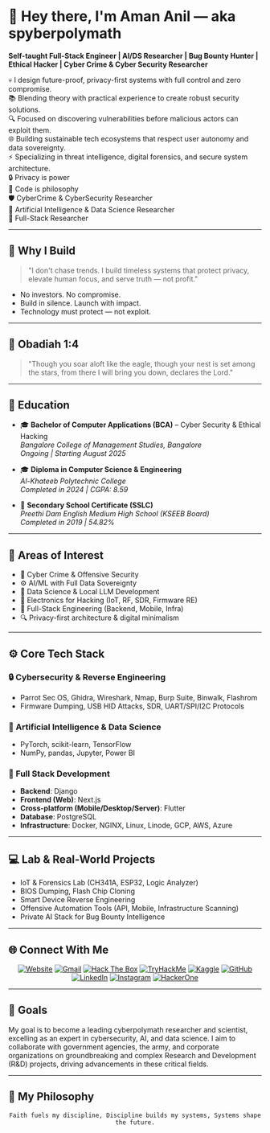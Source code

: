 # 👋 Hey there, I'm Aman Anil — aka **spyberpolymath**

**Self-taught Full-Stack Engineer | AI/DS Researcher | Bug Bounty Hunter | Ethical Hacker | Cyber Crime & Cyber Security Researcher**

💀 I design future-proof, privacy-first systems with full control and zero compromise.  
📚 Blending theory with practical experience to create robust security solutions.  
🔍 Focused on discovering vulnerabilities before malicious actors can exploit them.  
🌐 Building sustainable tech ecosystems that respect user autonomy and data sovereignty.  
⚡ Specializing in threat intelligence, digital forensics, and secure system architecture.  
🔒 Privacy is power  
🧠 Code is philosophy  
🛡️ CyberCrime & CyberSecurity Researcher  
🧬 Artificial Intelligence & Data Science Researcher  
🧰 Full-Stack Researcher  

---

## 🧠 Why I Build

> "I don't chase trends. I build timeless systems that protect privacy, elevate human focus, and serve truth — not profit."

- No investors. No compromise.  
- Build in silence. Launch with impact.  
- Technology must protect — not exploit.

---

## 📖 Obadiah 1:4

> "Though you soar aloft like the eagle, though your nest is set among the stars, from there I will bring you down, declares the Lord."

---

## 🧾 Education

- 🎓 **Bachelor of Computer Applications (BCA)** – Cyber Security & Ethical Hacking  
  *Bangalore College of Management Studies, Bangalore*  
  *Ongoing | Starting August 2025*

- 🎓 **Diploma in Computer Science & Engineering**  
  *Al-Khateeb Polytechnic College*  
  *Completed in 2024 | CGPA: 8.59*

- 🏫 **Secondary School Certificate (SSLC)**  
  *Preethi Dam English Medium High School (KSEEB Board)*  
  *Completed in 2019 | 54.82%*

---

## 🧭 Areas of Interest

- 🔐 Cyber Crime & Offensive Security  
- ⚙️ AI/ML with Full Data Sovereignty  
- 🧬 Data Science & Local LLM Development  
- 📡 Electronics for Hacking (IoT, RF, SDR, Firmware RE)  
- 🧱 Full-Stack Engineering (Backend, Mobile, Infra)  
- 🔍 Privacy-first architecture & digital minimalism

---

## ⚙️ Core Tech Stack

### 🔒 Cybersecurity & Reverse Engineering
- Parrot Sec OS, Ghidra, Wireshark, Nmap, Burp Suite, Binwalk, Flashrom  
- Firmware Dumping, USB HID Attacks, SDR, UART/SPI/I2C Protocols  

### 🤖 Artificial Intelligence & Data Science
- PyTorch, scikit-learn, TensorFlow
- NumPy, pandas, Jupyter, Power BI

### 🧰 Full Stack Development
- **Backend**: Django  
- **Frontend (Web)**: Next.js  
- **Cross-platform (Mobile/Desktop/Server)**: Flutter  
- **Database**: PostgreSQL  
- **Infrastructure**: Docker, NGINX, Linux, Linode, GCP, AWS, Azure

---

## 💻 Lab & Real-World Projects

- IoT & Forensics Lab (CH341A, ESP32, Logic Analyzer)  
- BIOS Dumping, Flash Chip Cloning  
- Smart Device Reverse Engineering  
- Offensive Automation Tools (API, Mobile, Infrastructure Scanning)  
- Private AI Stack for Bug Bounty Intelligence

---

## 🌐 Connect With Me

<div align="center">

[![Website](https://img.shields.io/badge/Website-000000?style=for-the-badge&logo=About.me&logoColor=white)](https://spyberpolymath.com)
[![Gmail](https://img.shields.io/badge/Gmail-EA4335?style=for-the-badge&logo=gmail&logoColor=white)](mailto:amananilofficial@gmail.com)
[![Hack The Box](https://img.shields.io/badge/Hack%20The%20Box-9FEF00?style=for-the-badge&logo=hack-the-box&logoColor=black)](https://app.hackthebox.com/profile/spyberpolymath)
[![TryHackMe](https://img.shields.io/badge/TryHackMe-212C42?style=for-the-badge&logo=tryhackme&logoColor=white)](https://tryhackme.com/p/spyberpolymath1)
[![Kaggle](https://img.shields.io/badge/Kaggle-20BEFF?style=for-the-badge&logo=kaggle&logoColor=white)](https://www.kaggle.com/spyberpolymath)
[![GitHub](https://img.shields.io/badge/GitHub-181717?style=for-the-badge&logo=github&logoColor=white)](https://github.com/spyberpolymath)
[![LinkedIn](https://img.shields.io/badge/LinkedIn-0A66C2?style=for-the-badge&logo=linkedin&logoColor=white&labelColor=0A66C2)](https://linkedin.com/in/spyberpolymath)
[![Instagram](https://img.shields.io/badge/Instagram-E4405F?style=for-the-badge&logo=instagram&logoColor=white)](https://instagram.com/spyberpolymath)
[![HackerOne](https://img.shields.io/badge/HackerOne-494649?style=for-the-badge&logo=hackerone&logoColor=white)](https://hackerone.com/spyberpolymath1)

</div>

---

## 🎯 Goals  

My goal is to become a leading cyberpolymath researcher and scientist, excelling as an expert in cybersecurity, AI, and data science. I aim to collaborate with government agencies, the army, and corporate organizations on groundbreaking and complex Research and Development (R&D) projects, driving advancements in these critical fields.

---

## 🔮 My Philosophy
<div align="center">

```text
Faith fuels my discipline, Discipline builds my systems, Systems shape the future.
```

</div>
